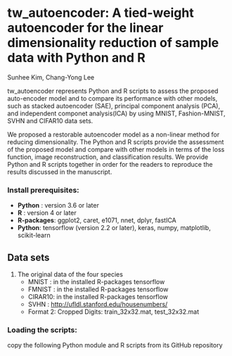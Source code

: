 # tw_autoencoder: A tied-weight autoencoder for the linear dimensionality reduction of sample data with Python and R

Sunhee Kim, Chang-Yong Lee

tw_autoencoder represents Python and R scripts to assess the proposed auto-encoder model and to compare its performance with other models, such as stacked autoencoder (SAE),  principal component analysis (PCA), and independent componet analysis(ICA) by using MNIST, Fashion-MNIST, SVHN and CIFAR10 data sets.


We proposed a restorable autoencoder model as a non-linear method for reducing dimensionality. The Python and R scripts provide the assessment of the proposed model and compare with other models in terms of the loss function, image reconstruction, and classification results. We provide Python and R scripts together in order for the readers to reproduce the results discussed in the manuscript.

### Install prerequisites:
* __Python__ : version 3.6 or later
* __R__ : version 4 or later
* __R-packages__: ggplot2, caret, e1071, nnet, dplyr, fastICA
* __Python__: tensorflow (version 2.2 or later), keras, numpy, matplotlib, scikit-learn

## Data sets
1. The original data of the four species
    * MNIST :  in the installed R-packages tensorflow
    * FMNIST : in the installed R-packages tensorflow
    * CIRAR10: in the installed R-packages tensorflow
    * SVHN : http://ufldl.stanford.edu/housenumbers/
    * Format 2: Cropped Digits: train_32x32.mat, test_32x32.mat
 

### Loading the scripts: 
   copy the following Python module and R scripts from its GitHub repository


